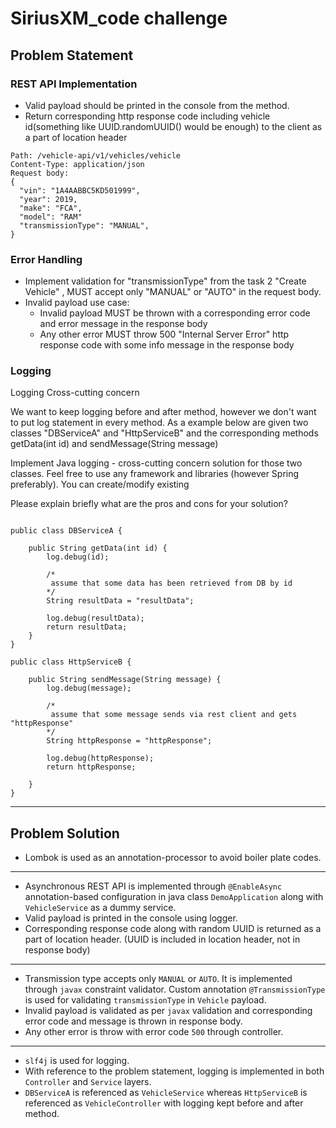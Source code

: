 # SiriusXM_code challenge

## Problem Statement

### REST API Implementation

* Valid payload should be printed in the console from the method.
* Return corresponding http response code including vehicle id(something like UUID.randomUUID() would be enough) to the client as a part of location header

```
Path: /vehicle-api/v1/vehicles/vehicle
Content-Type: application/json
Request body: 
{
  "vin": "1A4AABBC5KD501999",
  "year": 2019,
  "make": "FCA",
  "model": "RAM"
  "transmissionType": "MANUAL",
}
```

### Error Handling

* Implement validation for "transmissionType" from the task 2 "Create Vehicle" , MUST accept only "MANUAL" or "AUTO" in the request body.
* Invalid payload use case:
  * Invalid payload MUST be thrown with a corresponding error code and error message in the response body
  * Any other error MUST throw 500 "Internal Server Error" http response code with some info message in the response body
  
### Logging

Logging Cross-cutting concern

We want to keep logging before and after method, however we don't want to put log statement in every method.
As a example below are given two classes "DBServiceA" and "HttpServiceB" and the corresponding methods getData(int id) and sendMessage(String message)

Implement Java logging - cross-cutting concern solution for those two classes.
Feel free  to use any framework and libraries (however Spring preferably). You can create/modify existing

Please explain briefly what are the pros and cons for your solution?

```

public class DBServiceA {
        
    public String getData(int id) {
        log.debug(id);

        /*
         assume that some data has been retrieved from DB by id
        */
        String resultData = "resultData";
        
        log.debug(resultData);
        return resultData;
    }
}

public class HttpServiceB {

    public String sendMessage(String message) {
        log.debug(message);
        
        /*
         assume that some message sends via rest client and gets "httpResponse"
        */
        String httpResponse = "httpResponse";
        
        log.debug(httpResponse);
        return httpResponse;

    }
}
```

---

## Problem Solution

* Lombok is used as an annotation-processor to avoid boiler plate codes.

---

* Asynchronous REST API is implemented through `@EnableAsync` annotation-based configuration in 
java class `DemoApplication` along with `VehicleService` as a dummy service.
* Valid payload is printed in the console using logger.
* Corresponding response code along with random UUID is returned as a part of location header. (UUID is included in location header, not in response body)

---

* Transmission type accepts only `MANUAL` or `AUTO`. It is implemented through `javax` constraint validator.
Custom annotation `@TransmissionType` is used for validating `transmissionType` in `Vehicle` payload.
* Invalid payload is validated as per `javax` validation and corresponding error code and message is thrown in response body.
* Any other error is throw with error code `500` through controller.

---

* `slf4j` is used for logging.
* With reference to the problem statement, logging is implemented in both `Controller` and `Service` layers.
* `DBServiceA` is referenced as `VehicleService` whereas `HttpServiceB` is referenced as `VehicleController` with 
logging kept before and after method.
